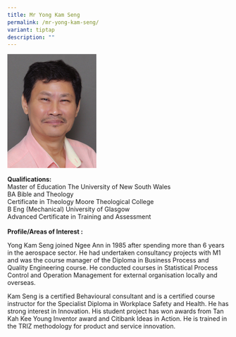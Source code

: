 ```yaml
---
title: Mr Yong Kam Seng
permalink: /mr-yong-kam-seng/
variant: tiptap
description: ""
---
```

<p></p>
<div class="isomer-image-wrapper">
<img style="width: 40%;" height="auto" width="100%" alt="Image of Mr Yong Kam Seng" src="/images/IS/IS_YONG_KAM_SENG_1476.jpg">
</div>
<p><strong>Qualifications:<br></strong>Master of Education The University
of New South Wales
<br>BA Bible and Theology
<br>Certificate in Theology Moore Theological College
<br>B Eng (Mechanical) University of Glasgow
<br>Advanced Certificate in Training and Assessment
<br><strong><br>Profile/Areas of Interest :<br></strong>
</p>
<p>Yong Kam Seng joined Ngee Ann in 1985 after spending more than 6 years
in the aerospace sector. He had undertaken consultancy projects with M1
and was the course manager of the Diploma in Business Process and Quality
Engineering course. He conducted courses in Statistical Process Control
and Operation Management for external organisation locally and overseas.</p>
<p>Kam Seng is a certified Behavioural consultant and is a certified course
instructor for the Specialist Diploma in Workplace Safety and Health. He
has strong interest in Innovation. His student project has won awards from
Tan Kah Kee Young Inventor award and Citibank Ideas in Action. He is trained
in the TRIZ methodology for product and service innovation.</p>